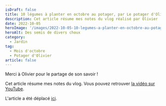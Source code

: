 ```yaml
---
isDraft: false
title: 10 légumes à planter en octobre au potager, par Le potager d'Olivier
description: Cet article résume mes notes du vlog réalisé par Olivier
date: 2022-10-05
heroImage: '/images/2022-10-05-10-legumes-a-planter-en-octobre-au-potager-le-potager-d-olivier-hero.jpg'
heroAlt: Des semis de divers choux
category:
  - Jardin
tag:
  - Mois d'octobre
  - Potager d'Olivier
article: false
---
```


Merci à Olivier pour le partage de son savoir !

Cet article résume mes notes du vlog.
Vous pouvez retrouver [la vidéo sur YouTube](https://www.youtube.com/watch?v=awu7IKRwVw0).

L'article a été déplacé [ici](../../2022/10/10-legumes-a-planter-en-octobre-le-potager-d-olivier/README.md).
